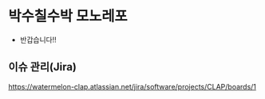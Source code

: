 # 박수칠수박 모노레포

- 반갑습니다!!

## 이슈 관리(Jira)
https://watermelon-clap.atlassian.net/jira/software/projects/CLAP/boards/1